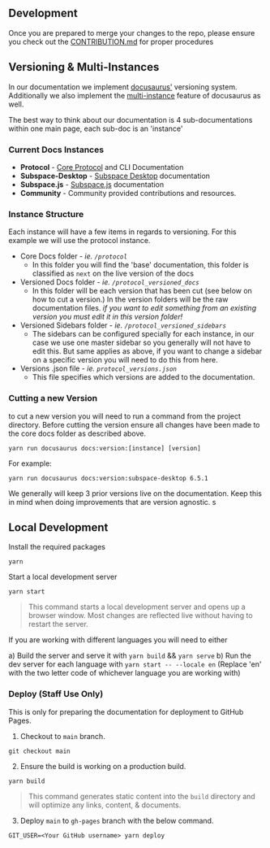## Development

Once you are prepared to merge your changes to the repo, please ensure you check out the [CONTRIBUTION.md](/.github/CONTRIBUTION.md) for proper procedures

## Versioning & Multi-Instances

In our documentation we implement [docusaurus'](https://docusaurus.io/docs/versioning) versioning system. Additionally we also implement the [multi-instance](https://docusaurus.io/docs/docs-multi-instance) feature of docusaurus as well. 

The best way to think about our documentation is 4 sub-documentations within one main page, each sub-doc is an 'instance'

### Current Docs Instances
- **Protocol** - [Core Protocol](https://github.com/subspace/subspace) and CLI Documentation
- **Subspace-Desktop** - [Subspace Desktop](https://github.com/subspace/subspace-desktop) documentation
- **Subspace.js** - [Subspace.js](https://github.com/subspace/subspace.js) documentation 
- **Community** - Community provided contributions and resources.

### Instance Structure 

Each instance will have a few items in regards to versioning. For this example we will use the protocol instance. 

- Core Docs folder - *ie. `/protocol`*
    - In this folder you will find the 'base' documentation, this folder is classified as `next` on the live version of the docs
- Versioned Docs folder - *ie. `/protocol_versioned_docs`*
    - In this folder will be each version that has been cut (see below on how to cut a version.) In the version folders will be the raw documentation files. *if you want to edit something from an existing version you must edit it in this version folder!*
- Versioned Sidebars folder - *ie. `/protocol_versioned_sidebars`*
    - The sidebars can be configured specially for each instance, in our case we use one master sidebar so you generally will not have to edit this. But same applies as above, if you want to change a sidebar on a specific version you will need to do this from here. 
- Versions .json file - *ie. `protocol_versions.json`*
    - This file specifies which versions are added to the documentation. 

### Cutting a new Version

to cut a new version you will need to run a command from the project directory. Before cutting the version ensure all changes have been made to the core docs folder as described above.

```
yarn run docusaurus docs:version:[instance] [version]
```
For example:
```
yarn run docusaurus docs:version:subspace-desktop 6.5.1
```

We generally will keep 3 prior versions live on the documentation. Keep this in mind when doing improvements that are version agnostic. s


## Local Development

Install the required packages
```
yarn
```

Start a local development server
```
yarn start
```

> This command starts a local development server and opens up a browser window. Most changes are reflected live without having to restart the server.

If you are working with different languages you will need to either 

a) Build the server and serve it with `yarn build` && `yarn serve`
b) Run the dev server for each language with `yarn start -- --locale en` (Replace 'en' with the two letter code of whichever language you are working with)

### Deploy (Staff Use Only)

This is only for preparing the documentation for deployment to GitHub Pages.


1. Checkout to `main` branch.
```
git checkout main
```

2. Ensure the build is working on a production build.
```
yarn build
```
> This command generates static content into the `build` directory and will optimize any links, content, & documents.

3. Deploy `main` to `gh-pages` branch with the below command.
```
GIT_USER=<Your GitHub username> yarn deploy
```
